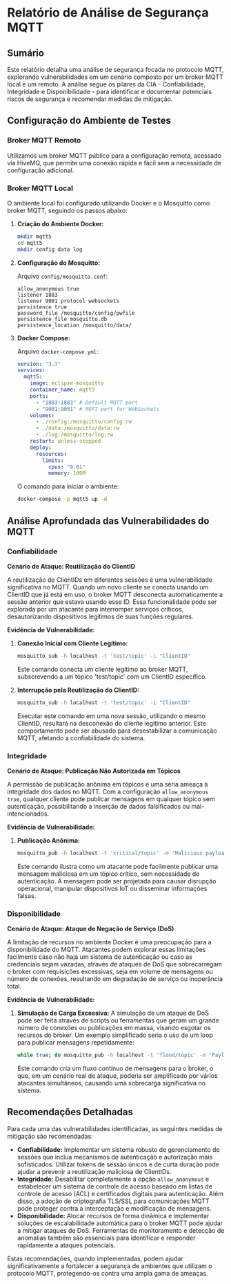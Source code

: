# Relatório de Análise de Segurança MQTT

## Sumário

Este relatório detalha uma análise de segurança focada no protocolo MQTT, explorando vulnerabilidades em um cenário composto por um broker MQTT local e um remoto. A análise segue os pilares da CIA - Confiabilidade, Integridade e Disponibilidade - para identificar e documentar potenciais riscos de segurança e recomendar medidas de mitigação.

## Configuração do Ambiente de Testes

### Broker MQTT Remoto

Utilizamos um broker MQTT público para a configuração remota, acessado via HiveMQ, que permite uma conexão rápida e fácil sem a necessidade de configuração adicional.

### Broker MQTT Local

O ambiente local foi configurado utilizando Docker e o Mosquitto como broker MQTT, seguindo os passos abaixo:

1. **Criação do Ambiente Docker:**

   ```bash
   mkdir mqtt5
   cd mqtt5
   mkdir config data log
   ```

2. **Configuração do Mosquitto:**

   Arquivo `config/mosquitto.conf`:

   ```
   allow_anonymous true
   listener 1883
   listener 9001 protocol websockets
   persistence true
   password_file /mosquitto/config/pwfile
   persistence_file mosquitto.db
   persistence_location /mosquitto/data/
   ```

3. **Docker Compose:**

   Arquivo `docker-compose.yml`:

   ```yaml
   version: "3.7"
   services:
     mqtt5:
       image: eclipse-mosquitto
       container_name: mqtt5
       ports:
         - "1883:1883" # Default MQTT port
         - "9001:9001" # MQTT port for WebSockets
       volumes:
         - ./config:/mosquitto/config:rw
         - ./data:/mosquitto/data:rw
         - ./log:/mosquitto/log:rw
       restart: unless-stopped
       deploy:
         resources:
           limits:
             cpus: "0.01"
             memory: 100M
   ```

   O comando para iniciar o ambiente:

   ```bash
   docker-compose -p mqtt5 up -d
   ```

## Análise Aprofundada das Vulnerabilidades do MQTT

### Confiabilidade

**Cenário de Ataque: Reutilização do ClientID**

A reutilização de ClientIDs em diferentes sessões é uma vulnerabilidade significativa no MQTT. Quando um novo cliente se conecta usando um ClientID que já está em uso, o broker MQTT desconecta automaticamente a sessão anterior que estava usando esse ID. Essa funcionalidade pode ser explorada por um atacante para interromper serviços críticos, desautorizando dispositivos legítimos de suas funções regulares.

**Evidência de Vulnerabilidade:**

1. **Conexão Inicial com Cliente Legítimo:**

   ```bash
   mosquitto_sub -h localhost -t 'test/topic' -i "ClientID"
   ```

   Este comando conecta um cliente legítimo ao broker MQTT, subscrevendo a um tópico 'test/topic' com um ClientID específico.

2. **Interrupção pela Reutilização do ClientID:**
   ```bash
   mosquitto_sub -h localhost -t 'test/topic' -i "ClientID"
   ```
   Executar este comando em uma nova sessão, utilizando o mesmo ClientID, resultará na desconexão do cliente legítimo anterior. Este comportamento pode ser abusado para desestabilizar a comunicação MQTT, afetando a confiabilidade do sistema.

### Integridade

**Cenário de Ataque: Publicação Não Autorizada em Tópicos**

A permissão de publicação anônima em tópicos é uma séria ameaça à integridade dos dados no MQTT. Com a configuração `allow_anonymous true`, qualquer cliente pode publicar mensagens em qualquer tópico sem autenticação, possibilitando a inserção de dados falsificados ou mal-intencionados.

**Evidência de Vulnerabilidade:**

1. **Publicação Anônima:**
   ```bash
   mosquitto_pub -h localhost -t 'critical/topic' -m 'Malicious payload'
   ```
   Este comando ilustra como um atacante pode facilmente publicar uma mensagem maliciosa em um tópico crítico, sem necessidade de autenticação. A mensagem pode ser projetada para causar disrupção operacional, manipular dispositivos IoT ou disseminar informações falsas.

### Disponibilidade

**Cenário de Ataque: Ataque de Negação de Serviço (DoS)**

A limitação de recursos no ambiente Docker é uma preocupação para a disponibilidade do MQTT. Atacantes podem explorar essas limitações facilmente caso não haja um sistema de autenticação ou caso as credenciais sejam vazadas, através de ataques de DoS que sobrecarregam o broker com requisições excessivas, seja em volume de mensagens ou número de conexões, resultando em degradação de serviço ou inoperância total.

**Evidência de Vulnerabilidade:**

1. **Simulação de Carga Excessiva:**
   A simulação de um ataque de DoS pode ser feita através de scripts ou ferramentas que geram um grande número de conexões ou publicações em massa, visando esgotar os recursos do broker. Um exemplo simplificado seria o uso de um loop para publicar mensagens repetidamente:
   ```bash
   while true; do mosquitto_pub -h localhost -t 'flood/topic' -m 'Payload'; done
   ```
   Este comando cria um fluxo contínuo de mensagens para o broker, o que, em um cenário real de ataque, poderia ser amplificado por vários atacantes simultâneos, causando uma sobrecarga significativa no sistema.

## Recomendações Detalhadas

Para cada uma das vulnerabilidades identificadas, as seguintes medidas de mitigação são recomendadas:

- **Confiabilidade:** Implementar um sistema robusto de gerenciamento de sessões que inclua mecanismos de autenticação e autorização mais sofisticados. Utilizar tokens de sessão únicos e de curta duração pode ajudar a prevenir a reutilização maliciosa de ClientIDs.
- **Integridade:** Desabilitar completamente a opção `allow_anonymous` e estabelecer um sistema de controle de acesso baseado em listas de controle de acesso (ACL) e certificados digitais para autenticação. Além disso, a adoção de criptografia TLS/SSL para comunicações MQTT pode proteger contra a interceptação e modificação de mensagens.
- **Disponibilidade:** Alocar recursos de forma dinâmica e implementar soluções de escalabilidade automática para o broker MQTT pode ajudar a mitigar ataques de DoS. Ferramentas de monitoramento e detecção de anomalias também são essenciais para identificar e responder rapidamente a ataques potenciais.

Estas recomendações, quando implementadas, podem ajudar significativamente a fortalecer a segurança de ambientes que utilizam o protocolo MQTT, protegendo-os contra uma ampla gama de ameaças.

